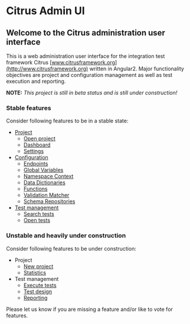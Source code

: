 # Citrus Admin UI

## Welcome to the Citrus administration user interface

This is a web administration user interface for the integration test framework 
Citrus [www.citrusframework.org](http://www.citrusframework.org) written in Angular2. Major functionality objectives
are project and configuration management as well as test execution and reporting.

**NOTE:** *This project is still in beta status and is still under construction!* 

### Stable features

Consider following features to be in a stable state:

* [Project](project.md)
  - [Open project](project-open.md)
  - [Dashboard](project-dashboard.md)
  - [Settings](project-settings.md)
* [Configuration](config.md)
  - [Endpoints](config-endpoints.md)
  - [Global Variables](config-global-variables.md)
  - [Namespace Context](config-namespace.md)
  - [Data Dictionaries](config-dictionaries.md)
  - [Functions](config-functions.md)
  - [Validation Matcher](config-matcher.md)
  - [Schema Repositories](config-schemas.md)
* [Test management](tests.md)
  - [Search tests](test-search.md)
  - [Open tests](test-open.md)

### Unstable and heavily under construction

Consider following features to be under construction:

* Project
  - [New project](project-new.md)
  - [Statistics](project-statistics.md)
* Test management   
  - [Execute tests](test-execute.md)
  - [Test design](test-design.md)
  - [Reporting](test-reporting.md)

Please let us know if you are missing a feature and/or like to vote for features.  